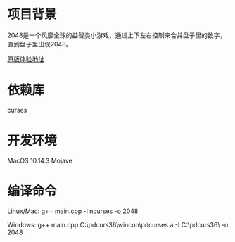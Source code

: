 # 项目背景
2048是一个风靡全球的益智类小游戏，通过上下左右控制来合并盘子里的数字，直到盘子里出现2048。

[原版体验地址]( http://gabrielecirulli.github.io/2048/)

# 依赖库
curses

# 开发环境
MacOS 10.14.3 Mojave 

# 编译命令
Linux/Mac: g++ main.cpp -l ncurses -o 2048

Windows: g++ main.cpp C:\pdcurs36\wincon\pdcurses.a -I C:\pdcurs36\ -o 2048
